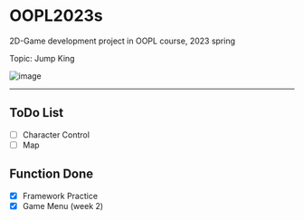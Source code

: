 # OOPL2023s
2D-Game development project in OOPL course, 2023 spring

Topic: Jump King

![image](https://cdn.cloudflare.steamstatic.com/steam/apps/1061090/capsule_616x353.jpg?t=1669716164)

---

## ToDo List
- [ ] Character Control
- [ ] Map

## Function Done
- [x] Framework Practice
- [x] Game Menu (week 2)